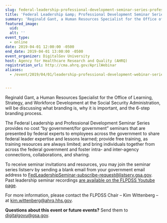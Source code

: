 ```yaml
---
slug: federal-leadership-professional-development-seminar-series-professional-branding
title: 'Federal Leadership &amp; Professional Development Seminar Series&#58; Professional Branding'
summary: 'Reginald Gant, a Human Resources Specialist for the Office of Learning, Strategy, and Workforce Development at the Social Security Administration, will be discussing what branding is, why it is important, and the 6-step branding process&#46;'
featured_image:
  uid:
  alt: ''
event_type:
  - online
date: 2019-04-01 12:00:00 -0500
end_date: 2019-04-01 13:00:00 -0500
event_organizer: DigitalGov University
host: Agency for Healthcare Research and Quality (AHRQ)
registration_url: http://cma.ahrq.gov/AprilWebinar
aliases:
  - /event/2019/04/01/leadership-professional-development-webinar-series-professional-branding/


---
```


Reginald Gant, a Human Resources Specialist for the Office of Learning, Strategy, and Workforce Development at the Social Security Administration, will be discussing what branding is, why it is important, and the 6-step branding process.

The Federal Leadership and Professional Development Seminar Series provides no cost “by government/for government” seminars that are presented by federal experts to employees across the government to share federal leader expertise and lessons learned; provide free training, as training resources are always limited; and bring individuals together from across the federal government and foster intra- and inter-agency connections, collaborations, and sharing.

To receive seminar invitations and resources, you may join the seminar series listserv by sending a blank email from your government email address to [FedLeadershipSeminar-subscribe-request@listserv.gsa.gov](mailto:FedLeadershipSeminar-subscribe-request@listserv.gsa.gov). Past leadership seminar recordings [are available on the FLPDSS Youtube page](https://www.youtube.com/channel/UCJ1wh1JcX9nwin7w1f_S3fQ).

For more information, please contact the FLPDSS Chair – Kim Wittenberg – at [kim.wittenberg@ahrq.hhs.gov](mailto:kim.wittenberg@ahrq.hhs.gov).

**Questions about this event or future events?** Send them to [digitalgovu@gsa.gov](mailto:digitalgovu@gsa.gov).
